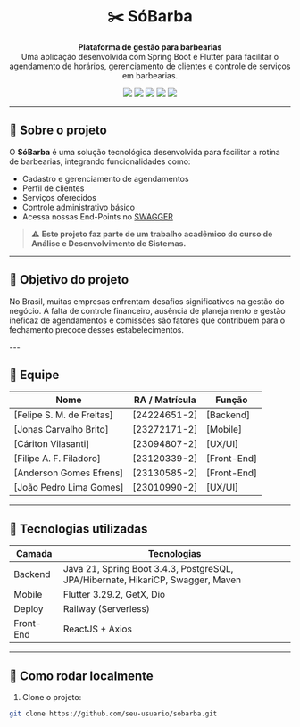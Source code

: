 <h1 align="center">
  ✂️ SóBarba
</h1>

<p align="center">
  <strong>Plataforma de gestão para barbearias</strong><br/>
  Uma aplicação desenvolvida com Spring Boot e Flutter para facilitar o agendamento de horários, gerenciamento de clientes e controle de serviços em barbearias.
</p>

<p align="center">
  <img src="https://img.shields.io/badge/SpringBoot-3.4.3-6DB33F?logo=springboot" />
  <img src="https://img.shields.io/badge/Java-21-007396?logo=java" />
  <img src="https://img.shields.io/badge/Flutter-3.29.2-02569B?logo=flutter" />
  <img src="https://img.shields.io/badge/PostgreSQL-16-blue?logo=postgresql" />
  <img src="https://img.shields.io/badge/Deployed_on-Railway-black?logo=railway" />
</p>

---

## 📱 Sobre o projeto

O **SóBarba** é uma solução tecnológica desenvolvida para facilitar a rotina de barbearias, integrando funcionalidades como:

- Cadastro e gerenciamento de agendamentos
- Perfil de clientes
- Serviços oferecidos
- Controle administrativo básico
- Acessa nossas End-Points no [SWAGGER](https://sobarba-back-end-production.up.railway.app/swagger-ui/index.html#)

> ⚠️ **Este projeto faz parte de um trabalho acadêmico do curso de Análise e Desenvolvimento de Sistemas.**

---

## 🧠 Objetivo do projeto

<p>
  No Brasil, muitas empresas enfrentam desafios significativos na gestão do negócio. A falta de controle financeiro, ausência de planejamento e gestão ineficaz de agendamentos e comissões são fatores que contribuem para o fechamento precoce desses estabelecimentos.
</p>
---

## 👥 Equipe

| Nome                      | RA / Matrícula | Função      |
|---------------------------|----------------|-------------|
| [Felipe S. M. de Freitas] | [24224651-2]   | [Backend]   |
| [Jonas Carvalho Brito]    | [23272171-2]   | [Mobile]    |
| [Cáriton Vilasanti]       | [23094807-2]   | [UX/UI]     |
| [Filipe A. F. Filadoro]   | [23120339-2]   | [Front-End] |
| [Anderson Gomes Efrens]   | [23130585-2]   | [Front-End] |
| [João Pedro Lima Gomes]   | [23010990-2]   | [UX/UI]     |
---

## 🚀 Tecnologias utilizadas

| Camada    | Tecnologias                                                                     |
|-----------|---------------------------------------------------------------------------------|
| Backend   | Java 21, Spring Boot 3.4.3, PostgreSQL, JPA/Hibernate, HikariCP, Swagger, Maven |
| Mobile    | Flutter 3.29.2, GetX, Dio                                                       |
| Deploy    | Railway (Serverless)                                                            |
| Front-End | ReactJS + Axios                                                                 |

---

## 🧪 Como rodar localmente

1. Clone o projeto:

```bash
git clone https://github.com/seu-usuario/sobarba.git
```


